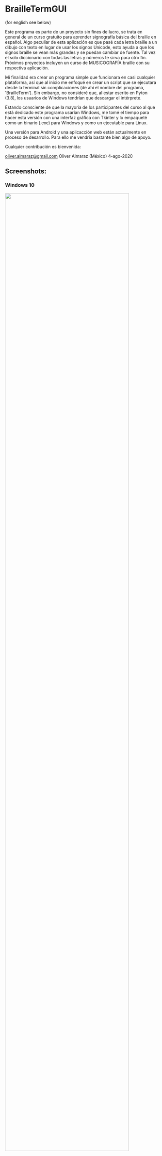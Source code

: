 # BrailleTermGUI
(for english see below)

Este programa es parte de un proyecto sin fines de lucro, se trata en general de un curso gratuito para
aprender signografía básica del braille en español. Algo
peculiar de esta aplicación es que pasé cada letra braille a un dibujo con texto en lugar de usar los
signos Unicode, esto ayuda a que los signos braille se vean más grandes y se puedan cambiar de fuente.
Tal vez el solo diccionario con todas las letras y números te sirva para otro fin.
Próximos proyectos incluyen un curso de MUSICOGRAFÍA braille con su respectiva aplicación.

Mi finalidad era crear un programa simple que funcionara en casi cualquier plataforma, así que al inicio me
enfoqué en crear un script que se ejecutara desde la terminal sin complicaciones (de ahí el nombre del
programa, 'BrailleTerm'). Sin embargo, no consideré que, al estar escrito en Pyton (3.8), los usuarios de
Windows tendrían que descargar el intérprete.

Estando consciente de que la mayoría de los participantes del curso al que está dedicado este programa
usarían Windows, me tomé el tiempo para hacer esta versión con una interfaz gráfica con Tkinter y lo
empaqueté como un binario (.exe) para Windows y como un ejecutable para Linux. 

Una versión para Android y una aplicacción web están actualmente en proceso de desarrollo. Para ello me
vendría bastante bien algo de apoyo.

Cualquier contribución es bienvenida:

oliver.almaraz@gmail.com
Oliver Almaraz (México)
4-ago-2020

## Screenshots:

### Windows 10

<img src="https://user-images.githubusercontent.com/69062188/89375504-64fcca80-d6b3-11ea-827f-0228bb504414.jpg" width="90%"></img> 

### Manjaro Linux

<img src="https://user-images.githubusercontent.com/69062188/89375507-6a5a1500-d6b3-11ea-9b93-d10d8a63b669.png" width="90%"></img> 
